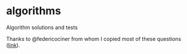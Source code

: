 # algorithms

Algorithm solutions and tests


Thanks to @federicociner from whom I copied most of these questions
([link](https://github.com/federicociner/leetcode)).